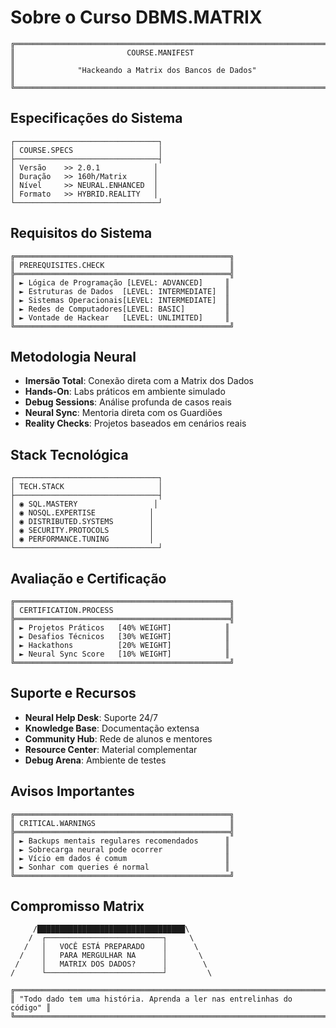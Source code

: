 # Sobre o Curso DBMS.MATRIX

```
╔═══════════════════════════════════════════════════════════════════════╗
║                         COURSE.MANIFEST                               ║
║              "Hackeando a Matrix dos Bancos de Dados"                ║
╚═══════════════════════════════════════════════════════════════════════╝
```

## Especificações do Sistema

```
┌────────────────────────────────┐
│ COURSE.SPECS                   │
├────────────────────────────────┤
│ Versão    >> 2.0.1            │
│ Duração   >> 160h/Matrix      │
│ Nível     >> NEURAL.ENHANCED  │
│ Formato   >> HYBRID.REALITY   │
└────────────────────────────────┘
```

## Requisitos do Sistema

```
╔════════════════════════════════════════════════╗
║ PREREQUISITES.CHECK                            ║
╠════════════════════════════════════════════════╣
║ ► Lógica de Programação [LEVEL: ADVANCED]     ║
║ ► Estruturas de Dados  [LEVEL: INTERMEDIATE]  ║
║ ► Sistemas Operacionais[LEVEL: INTERMEDIATE]  ║
║ ► Redes de Computadores[LEVEL: BASIC]         ║
║ ► Vontade de Hackear   [LEVEL: UNLIMITED]     ║
╚════════════════════════════════════════════════╝
```

## Metodologia Neural

- **Imersão Total**: Conexão direta com a Matrix dos Dados
- **Hands-On**: Labs práticos em ambiente simulado
- **Debug Sessions**: Análise profunda de casos reais
- **Neural Sync**: Mentoria direta com os Guardiões
- **Reality Checks**: Projetos baseados em cenários reais

## Stack Tecnológica

```
┌────────────────────────────────┐
│ TECH.STACK                     │
├────────────────────────────────┤
│ ◉ SQL.MASTERY                 │
│ ◉ NOSQL.EXPERTISE            │
│ ◉ DISTRIBUTED.SYSTEMS        │
│ ◉ SECURITY.PROTOCOLS         │
│ ◉ PERFORMANCE.TUNING         │
└────────────────────────────────┘
```

## Avaliação e Certificação

```
╔════════════════════════════════════════════════╗
║ CERTIFICATION.PROCESS                          ║
╠════════════════════════════════════════════════╣
║ ► Projetos Práticos   [40% WEIGHT]            ║
║ ► Desafios Técnicos   [30% WEIGHT]            ║
║ ► Hackathons          [20% WEIGHT]            ║
║ ► Neural Sync Score   [10% WEIGHT]            ║
╚════════════════════════════════════════════════╝
```

## Suporte e Recursos

- **Neural Help Desk**: Suporte 24/7
- **Knowledge Base**: Documentação extensa
- **Community Hub**: Rede de alunos e mentores
- **Resource Center**: Material complementar
- **Debug Arena**: Ambiente de testes

## Avisos Importantes

```
╔════════════════════════════════════════════════╗
║ CRITICAL.WARNINGS                              ║
╠════════════════════════════════════════════════╣
║ ► Backups mentais regulares recomendados      ║
║ ► Sobrecarga neural pode ocorrer              ║
║ ► Vício em dados é comum                      ║
║ ► Sonhar com queries é normal                 ║
╚════════════════════════════════════════════════╝
```

## Compromisso Matrix

```
     /█████████████████████████████████\
    /  ┌──────────────────────────┐     \
   /   │   VOCÊ ESTÁ PREPARADO    │      \
  /    │   PARA MERGULHAR NA      │       \
 /     │   MATRIX DOS DADOS?      │        \
/      └──────────────────────────┘         \
```

```
╔═══════════════════════════════════════════════════════════════════════╗
║ "Todo dado tem uma história. Aprenda a ler nas entrelinhas do código" ║
╚═══════════════════════════════════════════════════════════════════════╝
```